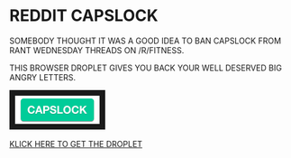 # REDDIT CAPSLOCK
SOMEBODY THOUGHT IT WAS A GOOD IDEA TO BAN CAPSLOCK FROM RANT WEDNESDAY THREADS ON /R/FITNESS.

THIS BROWSER DROPLET GIVES YOU BACK YOUR WELL DESERVED BIG ANGRY LETTERS.


<a href="javascript:(function(){document.body.appendChild(document.createElement('script')).src='http://broen.tv/capslock/capslock.js';})();" target="_blank"><img src="https://github.com/broen/Reddit-CAPSLOCK/blob/master/img/button.png" 
alt="DRAG THIS INTO YOUR BROWSER BAR" width="150" height="50" border="10" /></a>


[KLICK HERE TO GET THE DROPLET](http://broen.tv/capslock)
